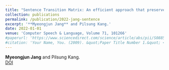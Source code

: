 ```yaml
---
title: "Sentence Transition Matrix: An efficient approach that preserves sentence semantics"
collection: publications
permalink: /publication/2022-jang-sentence
excerpt: '**Myeongjun Jang** and Pilsung Kang.'
date: 2022-01-01
venue: 'Computer Speech & Language, Volume 71, 101266'
#paperurl: 'https://www.sciencedirect.com/science/article/abs/pii/S088523082100070X?via%3Dihub'
#citation: 'Your Name, You. (2009). &quot;Paper Title Number 1.&quot; <i>Journal 1</i>. 1(1).'
---
```

**Myeongjun Jang** and Pilsung Kang.  
[DOI](https://www.sciencedirect.com/science/article/abs/pii/S088523082100070X?via%3Dihub)
